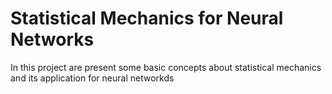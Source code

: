 # Statistical Mechanics for Neural Networks

In this project are present some basic concepts about statistical mechanics and its application for neural networkds